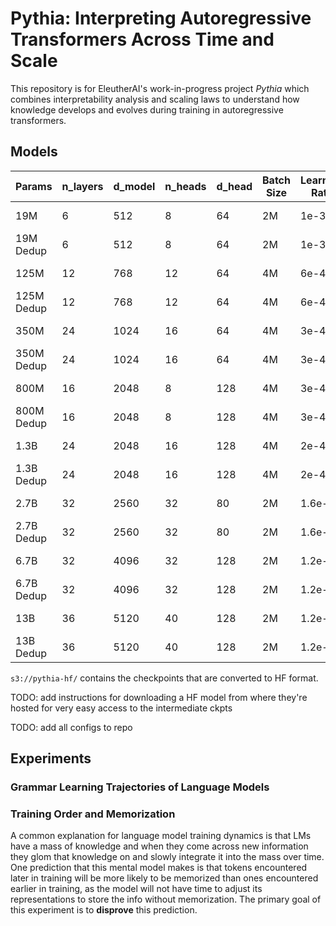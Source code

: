 # Pythia: Interpreting Autoregressive Transformers Across Time and Scale

This repository is for EleutherAI's work-in-progress project *Pythia* which combines interpretability analysis and scaling laws to understand how knowledge develops and evolves during training in autoregressive transformers.

## Models

| Params      | n_layers |d_model      | n_heads |d_head      | Batch Size |Learning Rate| Checkpoints | Evaluations|
| ----------- | -------- |------------ | ------- |----------- | ---------- |------------ | ---------- | --------------- |
| 19M         | 6        | 512         | 8       | 64         | 2M         | 1e-3        | Ready      | --------------- |
| 19M Dedup   | 6        | 512         | 8       | 64         | 2M         | 1e-3        | Ready      | --------------- |
| 125M        | 12       | 768         | 12      | 64         | 4M         | 6e-4        | Ready      | --------------- |
| 125M Dedup  | 12       | 768         | 12      | 64         | 4M         | 6e-4        | Ready      | --------------- |
| 350M        | 24       | 1024        | 16      | 64         | 4M         | 3e-4        | Ready      | --------------- |
| 350M Dedup  | 24       | 1024        | 16      | 64         | 4M         | 3e-4        | Ready      | --------------- |
| 800M        | 16       | 2048        | 8       | 128        | 4M         | 3e-4        | Ready      | --------------- |
| 800M Dedup  | 16       | 2048        | 8       | 128        | 4M         | 3e-4        | Ready      | --------------- |
| 1.3B        | 24       | 2048        | 16      | 128        | 4M         | 2e-4        | Ready      | --------------- |
| 1.3B Dedup  | 24       | 2048        | 16      | 128        | 4M         | 2e-4        | Ready      | --------------- |
| 2.7B        | 32       | 2560        | 32      | 80         | 2M         | 1.6e-4      | Ready      | --------------- |
| 2.7B Dedup  | 32       | 2560        | 32      | 80         | 2M         | 1.6e-4      | Ready      | --------------- |
| 6.7B        | 32       | 4096        | 32      | 128        | 2M         | 1.2e-4 ?    | Ready      | --------------- |
| 6.7B Dedup  | 32       | 4096        | 32      | 128        | 2M         | 1.2e-4 ?    | Ready      | --------------- |
| 13B         | 36       | 5120        | 40      | 128        | 2M         | 1.2e-4      | Ready      | --------------- |
| 13B Dedup   | 36       | 5120        | 40      | 128        | 2M         | 1.2e-4      | Ready      | --------------- |


`s3://pythia-hf/` contains the checkpoints that are converted to HF format.


TODO: add instructions for downloading a HF model from where they're hosted for very easy access to the intermediate ckpts

TODO: add all configs to repo




## Experiments 

### Grammar Learning Trajectories of Language Models

### Training Order and Memorization

A common explanation for language model training dynamics is that LMs have a mass of knowledge and when they come across new information they glom that knowledge on and slowly integrate it into the mass over time. One prediction that this mental model makes is that tokens encountered later in training will be more likely to be memorized than ones encountered earlier in training, as the model will not have time to adjust its representations to store the info without memorization. The primary goal of this experiment is to **disprove** this prediction.
